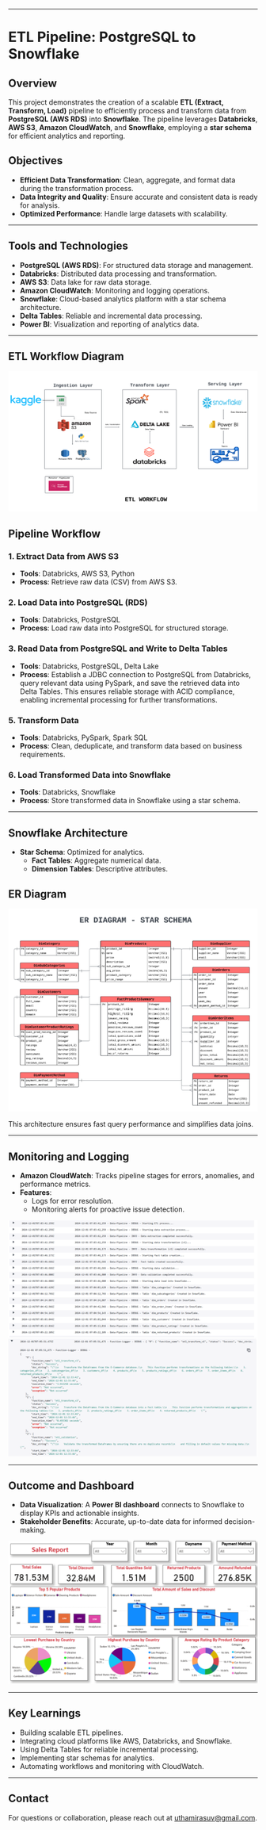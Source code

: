 
---
# ETL Pipeline: PostgreSQL to Snowflake

## Overview
This project demonstrates the creation of a scalable **ETL (Extract, Transform, Load)** pipeline to efficiently process and transform data from **PostgreSQL (AWS RDS)** into **Snowflake**. The pipeline leverages **Databricks**, **AWS S3**, **Amazon CloudWatch**, and **Snowflake**, employing a **star schema** for efficient analytics and reporting.

## Objectives
- **Efficient Data Transformation**: Clean, aggregate, and format data during the transformation process.
- **Data Integrity and Quality**: Ensure accurate and consistent data is ready for analysis.
- **Optimized Performance**: Handle large datasets with scalability.

---

## Tools and Technologies
- **PostgreSQL (AWS RDS)**: For structured data storage and management.
- **Databricks**: Distributed data processing and transformation.
- **AWS S3**: Data lake for raw data storage.
- **Amazon CloudWatch**: Monitoring and logging operations.
- **Snowflake**: Cloud-based analytics platform with a star schema architecture.
- **Delta Tables**: Reliable and incremental data processing.
- **Power BI**: Visualization and reporting of analytics data.

---
## ETL Workflow Diagram 

![Workflow](https://raw.githubusercontent.com/uthami-rasu/ETL-Postgres-to-Snowflake/refs/heads/main/Diagrams/Project%20Workflow.png)

## Pipeline Workflow

### 1. Extract Data from AWS S3
- **Tools**: Databricks, AWS S3, Python
- **Process**: Retrieve raw data (CSV) from AWS S3.

### 2. Load Data into PostgreSQL (RDS)
- **Tools**: Databricks, PostgreSQL  
- **Process**: Load raw data into PostgreSQL for structured storage.

### 3.  Read Data from PostgreSQL and Write to Delta Tables
- **Tools**: Databricks, PostgreSQL, Delta Lake  
- **Process**: Establish a JDBC connection to PostgreSQL from Databricks, query relevant data using  PySpark, and save the retrieved data into Delta Tables. This ensures reliable storage with ACID compliance, enabling incremental processing for further transformations.  

### 5. Transform Data
- **Tools**: Databricks, PySpark, Spark SQL  
- **Process**: Clean, deduplicate, and transform data based on business requirements.

### 6. Load Transformed Data into Snowflake
- **Tools**: Databricks, Snowflake  
- **Process**: Store transformed data in Snowflake using a star schema.

---

## Snowflake Architecture
- **Star Schema**: Optimized for analytics.  
  - **Fact Tables**: Aggregate numerical data.  
  - **Dimension Tables**: Descriptive attributes.
 
## ER Diagram 
![ER Diagram](https://github.com/Razzkutty/S3-to-Snowflake-ETL-Pipeline/blob/main/Diagrams/ER%20Diagram.png)

This architecture ensures fast query performance and simplifies data joins.

---

## Monitoring and Logging
- **Amazon CloudWatch**: Tracks pipeline stages for errors, anomalies, and performance metrics.  
- **Features**:
  - Logs for error resolution.
  - Monitoring alerts for proactive issue detection.

![Logging](https://raw.githubusercontent.com/uthami-rasu/ETL-Postgres-to-Snowflake/refs/heads/main/Diagrams/function%20logs.png)
![Logging](https://raw.githubusercontent.com/uthami-rasu/ETL-Postgres-to-Snowflake/refs/heads/main/Diagrams/logs.png)

---

## Outcome and Dashboard
- **Data Visualization**: A **Power BI dashboard** connects to Snowflake to display KPIs and actionable insights.  
- **Stakeholder Benefits**: Accurate, up-to-date data for informed decision-making.
  
![Dashboard](https://raw.githubusercontent.com/uthami-rasu/ETL-Postgres-to-Snowflake/refs/heads/main/Diagrams/Project-01%20DashBoard.png)

---

## Key Learnings
- Building scalable ETL pipelines.
- Integrating cloud platforms like AWS, Databricks, and Snowflake.
- Using Delta Tables for reliable incremental processing.
- Implementing star schemas for analytics.
- Automating workflows and monitoring with CloudWatch.

---

## Contact
For questions or collaboration, please reach out at uthamirasuv@gmail.com.



